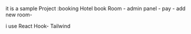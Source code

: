it is a sample Project :booking Hotel 
 book Room - admin panel - pay - add new room-

i use 
React Hook- Tailwind 